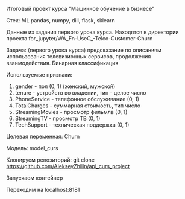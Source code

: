 Итоговый проект курса "Машинное обучение в бизнесе"

Стек:
ML pandas, numpy, dill, flask, sklearn

Данные из задания первого урока курса. Находятся в директории проекта for_jupyter/WA_Fn-UseC_-Telco-Customer-Churn

Задача: (первого урока курса) предсказание по описаниям использования телевизионных сервисов, продолжения взаимодействия. Бинарная классификация

Используемые признаки:
1. gender - пол (0, 1) (женский, мужской)
2. tenure - устройств во владении, тип - целое число
3. PhoneService - телефонное обслуживание (0, 1)
4. TotalCharges - суммарная стоимость, тип число
5. StreamingMovies - просмотр фильмлв (0, 1)
6. StreamingTV - просмотр ТВ (0, 1)
7. TechSupport - техническая поддержка (0, 1)

Целевая переменная: Churn

Модель: model_curs

Клонируем репозиторий:
git clone https://github.com/AlekseyZhilin/api_curs_project

Запускаем контейнер

Переходим на localhost:8181
